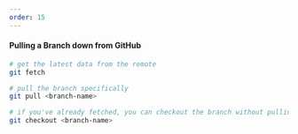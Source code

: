 ```yaml
---
order: 15
---
```


#### Pulling a Branch down from GitHub

```sh
# get the latest data from the remote
git fetch

# pull the branch specifically
git pull <branch-name>

# if you've already fetched, you can checkout the branch without pulling
git checkout <branch-name>
```
